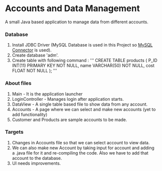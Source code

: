 # Accounts and Data Management

A small Java based application to manage data from different accounts.

### Database
1. Install JDBC Driver (MySQL Database is used in this Project so [MySQL Connector](https://dev.mysql.com/downloads/connector/j/) is used).
2. Create database 'adm'.
3. Create table  with following command : 
   '''
          CREATE TABLE products
              (
                P_ID INT(11) PRIMARY KEY NOT NULL,
                name VARCHAR(50) NOT NULL,
                cost FLOAT NOT NULL
              );
    '''

### About files
1. Main - It is the application launcher
2. LoginController - Manages login after application starts.
3. DataView - A single table based file to show data from any account.
4. Accounts - A page where we can select and make new accounts (yet to add functionality)
5. Customer and Products are sample accounts to be made.

### Targets
1. Changes in Accounts file so that we can select account to view data.
2. We can also make new Account by taking input for account and adding a .java file for it and re-compiling the code. Also we have to add that account to the database.
3. UI needs improvements.
